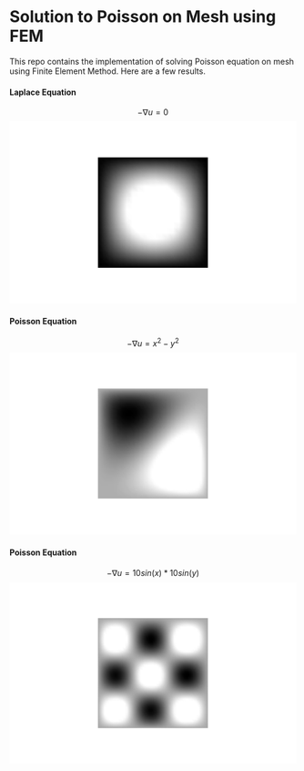 # Solution to Poisson on Mesh using FEM
This repo contains the implementation of solving Poisson equation on mesh using Finite Element Method. 
Here are a few results. 


#### Laplace Equation
$$-\nabla u =0 $$ 
![image](./assets/images/laplace00.png)

#### Poisson Equation
$$-\nabla u = x^2-y^2 $$
![](assets/images/x2-y200.png)

#### Poisson Equation
$$-\nabla u = 10sin(x) * 10sin(y) $$
![](assets/images/sin00.png)
